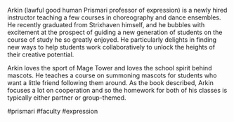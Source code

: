 Arkin (lawful good human Prismari professor of expression) is a newly hired instructor teaching a few courses in choreography and dance ensembles. He recently graduated from Strixhaven himself, and he bubbles with excitement at the prospect of guiding a new generation of students on the course of study he so greatly enjoyed. He particularly delights in finding new ways to help students work collaboratively to unlock the heights of their creative potential. 

Arkin loves the sport of Mage Tower and loves the school spirit behind mascots. He teaches a course on summoning mascots for students who want a little friend following them around. As the book described, Arkin focuses a lot on cooperation and so the homework for both of his classes is typically either partner or group-themed.

#prismari
#faculty
#expression